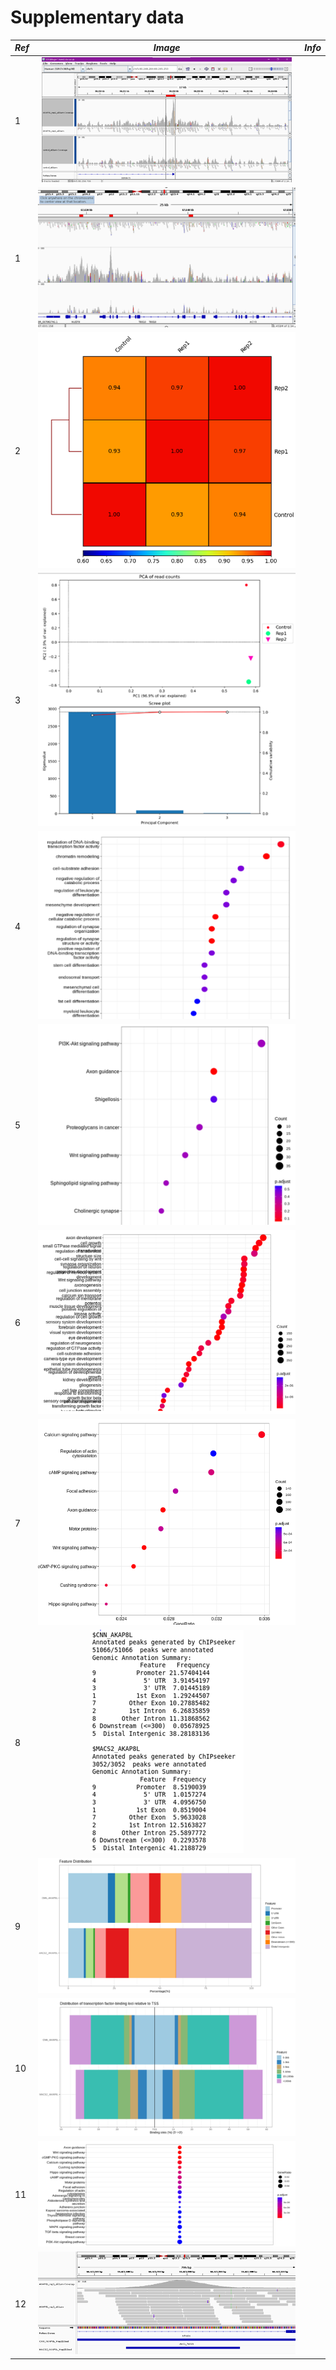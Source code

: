 # Supplementary data

*Ref* | *Image* | *Info* |
|:--|:--:|:--|
1 |<img src="pics/1.png" width="400" height="200">| 
1 |<img src="pics/2.png">|
2 |<img src="pics/3.png">|
3 |<img src="pics/4.png">|
4 |<img src="pics/5.png">|
5 |<img src="pics/6.png">|
6 |<img src="pics/7.png">|
7 |<img src="pics/8.png">|
8 |<img src="pics/9.png">|
9 |<img src="pics/10.png">|
10 |<img src="pics/11.png">|
11 |<img src="pics/12.png">|
12 |<img src="pics/13.png">|
